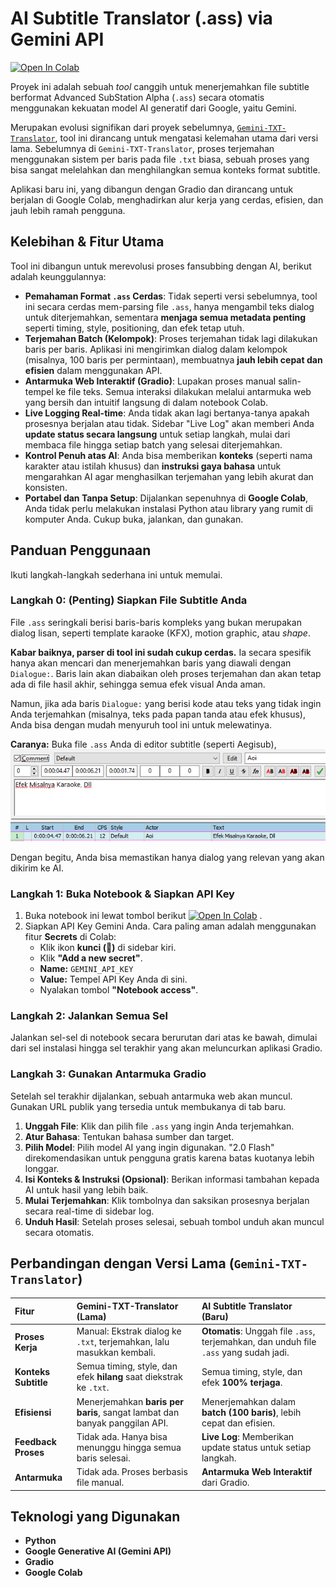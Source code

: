 # AI Subtitle Translator (.ass) via Gemini API

[![Open In Colab](https://colab.research.google.com/assets/colab-badge.svg)](https://colab.research.google.com/github/rafiq8k-moga/Gemini-AI-Subtitle-Translator/blob/main/Subtitle_ass_Translator.ipynb)

Proyek ini adalah sebuah *tool* canggih untuk menerjemahkan file subtitle berformat Advanced SubStation Alpha (`.ass`) secara otomatis menggunakan kekuatan model AI generatif dari Google, yaitu Gemini.

Merupakan evolusi signifikan dari proyek sebelumnya, [`Gemini-TXT-Translator`](https://www.google.com/search?q=%5Bhttps://github.com/rafiq8k-moga/Gemini-TXT-Translator%5D\(https://github.com/rafiq8k-moga/Gemini-TXT-Translator\)), tool ini dirancang untuk mengatasi kelemahan utama dari versi lama. Sebelumnya di `Gemini-TXT-Translator`, proses terjemahan menggunakan sistem per baris pada file `.txt` biasa, sebuah proses yang bisa sangat melelahkan dan menghilangkan semua konteks format subtitle.

Aplikasi baru ini, yang dibangun dengan Gradio dan dirancang untuk berjalan di Google Colab, menghadirkan alur kerja yang cerdas, efisien, dan jauh lebih ramah pengguna.

## Kelebihan & Fitur Utama

Tool ini dibangun untuk merevolusi proses fansubbing dengan AI, berikut adalah keunggulannya:

  * **Pemahaman Format `.ass` Cerdas**: Tidak seperti versi sebelumnya, tool ini secara cerdas mem-parsing file `.ass`, hanya mengambil teks dialog untuk diterjemahkan, sementara **menjaga semua metadata penting** seperti timing, style, positioning, dan efek tetap utuh.
  * **Terjemahan Batch (Kelompok)**: Proses terjemahan tidak lagi dilakukan baris per baris. Aplikasi ini mengirimkan dialog dalam kelompok (misalnya, 100 baris per permintaan), membuatnya **jauh lebih cepat dan efisien** dalam menggunakan API.
  * **Antarmuka Web Interaktif (Gradio)**: Lupakan proses manual salin-tempel ke file teks. Semua interaksi dilakukan melalui antarmuka web yang bersih dan intuitif langsung di dalam notebook Colab.
  * **Live Logging Real-time**: Anda tidak akan lagi bertanya-tanya apakah prosesnya berjalan atau tidak. Sidebar "Live Log" akan memberi Anda **update status secara langsung** untuk setiap langkah, mulai dari membaca file hingga setiap batch yang selesai diterjemahkan.
  * **Kontrol Penuh atas AI**: Anda bisa memberikan **konteks** (seperti nama karakter atau istilah khusus) dan **instruksi gaya bahasa** untuk mengarahkan AI agar menghasilkan terjemahan yang lebih akurat dan konsisten.
  * **Portabel dan Tanpa Setup**: Dijalankan sepenuhnya di **Google Colab**, Anda tidak perlu melakukan instalasi Python atau library yang rumit di komputer Anda. Cukup buka, jalankan, dan gunakan.

## Panduan Penggunaan

Ikuti langkah-langkah sederhana ini untuk memulai.

### Langkah 0: (Penting) Siapkan File Subtitle Anda

File `.ass` seringkali berisi baris-baris kompleks yang bukan merupakan dialog lisan, seperti template karaoke (KFX), motion graphic, atau *shape*.

**Kabar baiknya, parser di tool ini sudah cukup cerdas.** Ia secara spesifik hanya akan mencari dan menerjemahkan baris yang diawali dengan `Dialogue:`. Baris lain akan diabaikan oleh proses terjemahan dan akan tetap ada di file hasil akhir, sehingga semua efek visual Anda aman.

Namun, jika ada baris `Dialogue:` yang berisi kode atau teks yang tidak ingin Anda terjemahkan (misalnya, teks pada papan tanda atau efek khusus), Anda bisa dengan mudah menyuruh tool ini untuk melewatinya.

**Caranya:** Buka file `.ass` Anda di editor subtitle (seperti Aegisub),![Capture.PNG](https://raw.githubusercontent.com/rafiq8k-moga/Gemini-AI-Subtitle-Translator/refs/heads/main/comment.png)

Dengan begitu, Anda bisa memastikan hanya dialog yang relevan yang akan dikirim ke AI.

### Langkah 1: Buka Notebook & Siapkan API Key

1.  Buka notebook ini lewat tombol berikut [![Open In Colab](https://colab.research.google.com/assets/colab-badge.svg)](https://colab.research.google.com/github/rafiq8k-moga/Gemini-AI-Subtitle-Translator/blob/main/Subtitle_ass_Translator.ipynb)
.
2.  Siapkan API Key Gemini Anda. Cara paling aman adalah menggunakan fitur **Secrets** di Colab:
      * Klik ikon **kunci (🔑)** di sidebar kiri.
      * Klik **"Add a new secret"**.
      * **Name:** `GEMINI_API_KEY`
      * **Value:** Tempel API Key Anda di sini.
      * Nyalakan tombol **"Notebook access"**.

### Langkah 2: Jalankan Semua Sel

Jalankan sel-sel di notebook secara berurutan dari atas ke bawah, dimulai dari sel instalasi hingga sel terakhir yang akan meluncurkan aplikasi Gradio.

### Langkah 3: Gunakan Antarmuka Gradio

Setelah sel terakhir dijalankan, sebuah antarmuka web akan muncul. Gunakan URL publik yang tersedia untuk membukanya di tab baru.

1.  **Unggah File**: Klik dan pilih file `.ass` yang ingin Anda terjemahkan.
2.  **Atur Bahasa**: Tentukan bahasa sumber dan target.
3.  **Pilih Model**: Pilih model AI yang ingin digunakan. "2.0 Flash" direkomendasikan untuk pengguna gratis karena batas kuotanya lebih longgar.
4.  **Isi Konteks & Instruksi (Opsional)**: Berikan informasi tambahan kepada AI untuk hasil yang lebih baik.
5.  **Mulai Terjemahkan**: Klik tombolnya dan saksikan prosesnya berjalan secara real-time di sidebar log.
6.  **Unduh Hasil**: Setelah proses selesai, sebuah tombol unduh akan muncul secara otomatis.

## Perbandingan dengan Versi Lama (`Gemini-TXT-Translator`)

| Fitur                 | Gemini-TXT-Translator (Lama)                                             | AI Subtitle Translator (Baru)                                                              |
| :-------------------- | :----------------------------------------------------------------------- | :----------------------------------------------------------------------------------------- |
| **Proses Kerja** | Manual: Ekstrak dialog ke `.txt`, terjemahkan, lalu masukkan kembali.      | **Otomatis**: Unggah file `.ass`, terjemahkan, dan unduh file `.ass` yang sudah jadi.      |
| **Konteks Subtitle** | Semua timing, style, dan efek **hilang** saat diekstrak ke `.txt`.         | Semua timing, style, dan efek **100% terjaga**.                                            |
| **Efisiensi** | Menerjemahkan **baris per baris**, sangat lambat dan banyak panggilan API. | Menerjemahkan dalam **batch (100 baris)**, lebih cepat dan efisien.                        |
| **Feedback Proses** | Tidak ada. Hanya bisa menunggu hingga semua baris selesai.                | **Live Log**: Memberikan update status untuk setiap langkah.                               |
| **Antarmuka** | Tidak ada. Proses berbasis file manual.                                  | **Antarmuka Web Interaktif** dari Gradio.                                                  |

## Teknologi yang Digunakan

  * **Python**
  * **Google Generative AI (Gemini API)**
  * **Gradio**
  * **Google Colab**
